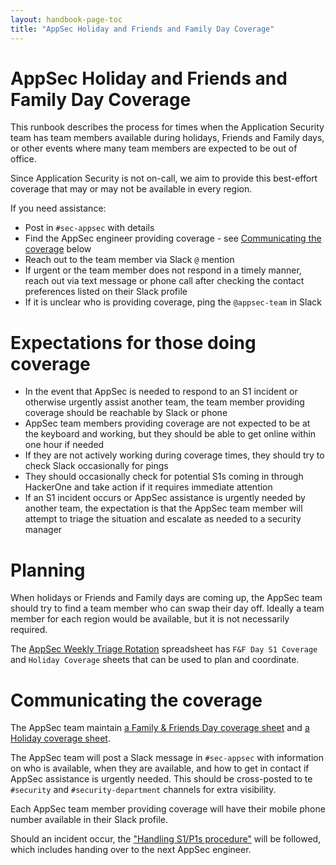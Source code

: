 ```yaml
---
layout: handbook-page-toc
title: "AppSec Holiday and Friends and Family Day Coverage"
---
```


# AppSec Holiday and Friends and Family Day Coverage

This runbook describes the process for times when the Application Security team has team members available during holidays, Friends and Family days, or other events where many team members are expected to be out of office.

Since Application Security is not on-call, we aim to provide this best-effort coverage that may or may not be available in every region. 

If you need assistance:

- Post in `#sec-appsec` with details
- Find the AppSec engineer providing coverage - see [Communicating the coverage](#communicating-the-coverage) below
- Reach out to the team member via Slack `@` mention
- If urgent or the team member does not respond in a timely manner, reach out via text message or phone call after checking the contact preferences listed on their Slack profile
- If it is unclear who is providing coverage, ping the `@appsec-team` in Slack

# Expectations for those doing coverage

* In the event that AppSec is needed to respond to an S1 incident or otherwise urgently assist another team, the team member providing coverage should be reachable by Slack or phone
* AppSec team members providing coverage are not expected to be at the keyboard and working, but they should be able to get online within one hour if needed
* If they are not actively working during coverage times, they should try to check Slack occasionally for pings
* They should occasionally check for potential S1s coming in through HackerOne and take action if it requires immediate attention
* If an S1 incident occurs or AppSec assistance is urgently needed by another team, the expectation is that the AppSec team member will attempt to triage the situation and escalate as needed to a security manager

# Planning 

When holidays or Friends and Family days are coming up, the AppSec team should try to find a team member who can swap their day off. Ideally a team member for each region would be available, but it is not necessarily required.

The [AppSec Weekly Triage Rotation](https://docs.google.com/spreadsheets/d/18vz84dgTfetTaBjbOCXaLKNfzLYMiy_tBW6RfEUYYHk/edit?usp=sharing) spreadsheet has `F&F Day S1 Coverage` and `Holiday Coverage` sheets that can be used to plan and coordinate.

# Communicating the coverage

The AppSec team maintain [a Family & Friends Day coverage sheet](https://docs.google.com/spreadsheets/d/18vz84dgTfetTaBjbOCXaLKNfzLYMiy_tBW6RfEUYYHk/edit#gid=1486863602) and [a Holiday coverage sheet](https://docs.google.com/spreadsheets/d/18vz84dgTfetTaBjbOCXaLKNfzLYMiy_tBW6RfEUYYHk/edit#gid=83148400).

The AppSec team will post a Slack message in `#sec-appsec` with information on who is available, when they are available, and how to get in contact if AppSec assistance is urgently needed. This should be cross-posted to te `#security` and `#security-department` channels for extra visibility.

Each AppSec team member providing coverage will have their mobile phone number available in their Slack profile.

Should an incident occur, the ["Handling S1/P1s procedure"](https://about.gitlab.com/handbook/engineering/security/security-engineering-and-research/application-security/runbooks/handling-s1p1.html) will be followed, which includes handing over to the next AppSec engineer.

